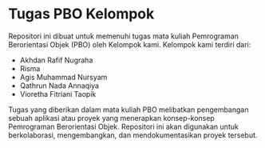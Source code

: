 # Tugas PBO Kelompok
Repositori ini dibuat untuk memenuhi tugas mata kuliah Pemrograman Berorientasi Objek (PBO) oleh Kelompok kami. Kelompok kami terdiri dari:

- Akhdan Rafif Nugraha
- Risma
- Agis Muhammad Nursyam
- Qathrun Nada Annaqiya
- Vioretha Fitriani Taopik

Tugas yang diberikan dalam mata kuliah PBO melibatkan pengembangan sebuah aplikasi atau proyek yang menerapkan konsep-konsep Pemrograman Berorientasi Objek. Repositori ini akan digunakan untuk berkolaborasi, mengembangkan, dan mendokumentasikan proyek tersebut.
